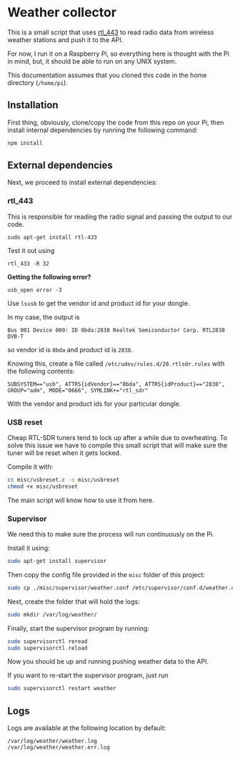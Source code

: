 # Weather collector

This is a small script that uses [rtl_443](https://github.com/merbanan/rtl_433) to read radio data from wireless weather stations and push it to the API.

For now, I run it on a Raspberry Pi, so everything here is thought with the Pi in mind, but, it should be able to run on any UNIX system.

This documentation assumes that you cloned this code in the home directory (`/home/pi`).

## Installation

First thing, obviously, clone/copy the code from this repo on your Pi, then install internal dependencies by running the following command:

```bash
npm install
```

## External dependencies

Next, we proceed to install external dependencies:

### rtl_443
This is responsible for reading the radio signal and passing the output to our code.

```
sudo apt-get install rtl-433
```

Test it out using

```
rtl_433 -R 32
```

**Getting the following error?**

```
usb_open error -3
```

Use `lsusb` to get the vendor id and product id for your dongle.

In my case, the output is

```
Bus 001 Device 009: ID 0bda:2838 Realtek Semiconductor Corp. RTL2838 DVB-T
```

so vendor id is `0bda` and product id is `2838`.

Knowing this, create a file called `/etc/udev/rules.d/20.rtlsdr.rules` with the following contents:

```
SUBSYSTEM=="usb", ATTRS{idVendor}=="0bda", ATTRS{idProduct}=="2838", GROUP="adm", MODE="0666", SYMLINK+="rtl_sdr"
```

With the vendor and product ids for your particular dongle.

### USB reset

Cheap RTL-SDR tuners tend to lock up after a while due to overheating. To solve this issue we have to compile this small script that will make sure the tuner will be reset when it gets locked.

Compile it with:

```bash
cc misc/usbreset.c -o misc/usbreset
chmod +x misc/usbreset
```

The main script will know how to use it from here.

### Supervisor

We need this to make sure the process will run continuously on the Pi.

Install it using:

```bash
sudo apt-get install supervisor
```

Then copy the config file provided in the `misc` folder of this project:

```bash
sudo cp ./misc/supervisor/weather.conf /etc/supervisor/conf.d/weather.conf
```

Next, create the folder that will hold the logs:

```bash
sudo mkdir /var/log/weather/
```

Finally, start the supervisor program by running:

```bash
sudo supervisorctl reread
sudo supervisorctl reload
```

Now you should be up and running pushing weather data to the API.

If you want to re-start the supervisor program, just run

```bash
sudo supervisorctl restart weather
```

## Logs

Logs are available at the following location by default:

```
/var/log/weather/weather.log
/var/log/weather/weather.err.log
```


